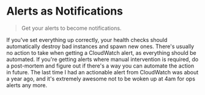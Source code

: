 # Alerts as Notifications

> Get your alerts to become notifications.

If you've set everything up correctly, your health checks should automatically destroy bad instances and spawn new ones. There's usually no action to take when getting a CloudWatch alert, as everything should be automated. If you're getting alerts where manual intervention is required, do a post-mortem and figure out if there's a way you can automate the action in future. The last time I had an actionable alert from CloudWatch was about a year ago, and it's extremely awesome not to be woken up at 4am for ops alerts any more.
